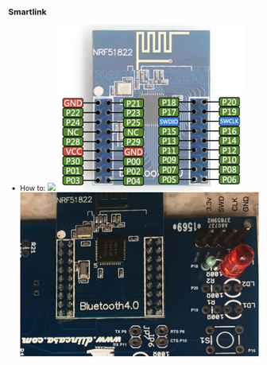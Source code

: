 ### Smartlink ###

* How to:
![](https://github.com/jordy33/smartlink/blob/master/smartlink.png?raw=true)
![](https://github.com/jordy33/smartlink/blob/master/nrf5822.png?raw=true)
![](https://github.com/jordy33/smartlink/blob/master/pc10001.png?raw=true)
